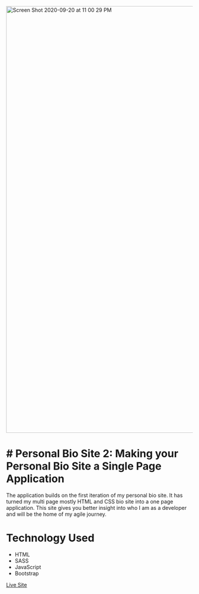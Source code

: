 <img width="1153" alt="Screen Shot 2020-09-20 at 11 00 29 PM" src="https://user-images.githubusercontent.com/63669713/93731999-1e94f980-fb95-11ea-801b-9dca5cef6e37.png">


# # Personal Bio Site 2: Making your Personal Bio Site a Single Page Application
The application builds on the first iteration of my personal bio site. It has turned my multi page mostly HTML and CSS bio site into a one page application. This site gives you better insight into who I am as a developer and will be the home of my agile journey.

# Technology Used
 - HTML
 - SASS
 - JavaScript
 - Bootstrap

[Live Site](https://wendellp-personalbiosite.netlify.app/)
